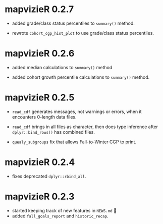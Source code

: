 # mapvizieR 0.2.7

* added grade/class status percentiles to `summary()` method.

* rewrote `cohort_cgp_hist_plot` to use grade/class status percentiles.

# mapvizieR 0.2.6

* added median calculations to `summary()` method

* added cohort growth percentile calculations to `summary()` method.

# mapvizieR 0.2.5

* `read_cdf` generates messages, not warnings or errors, when it encounters 0-length data files.

* `read_cdf` brings in all files as character, then does type inference after `dplyr::bind_rows()` has combined files.

* `quealy_subgroups` fix that allows Fall-to-Winter CGP to print.

# mapvizieR 0.2.4

* fixes deprecated `dplyr::rbind_all`.

# mapvizieR 0.2.3

* started keeping track of new features in `NEWS.md` :see_no_evil:
* added `fall_goals_report` and `historic_recap`.

